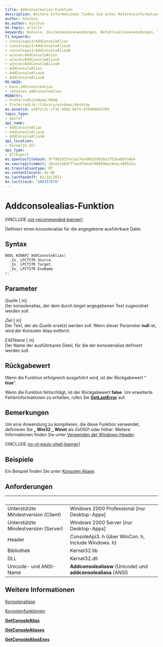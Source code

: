 ```yaml
---
title: Addconsolealias-Funktion
description: Weitere Informationen finden Sie unter Referenzinformationen zur addconsolealias-Funktion, die einen Konsolen Alias für die angegebene ausführbare Datei definiert.
author: miniksa
ms.author: miniksa
ms.topic: article
keywords: Konsole, Zeichenmodusanwendungen, Befehlszeilenanwendungen, Terminalanwendungen, Konsolen-API
f1_keywords:
- consoleapi3/AddConsoleAlias
- consoleapi3/AddConsoleAliasA
- consoleapi3/AddConsoleAliasW
- wincon/AddConsoleAlias
- wincon/AddConsoleAliasA
- wincon/AddConsoleAliasW
- AddConsoleAlias
- AddConsoleAliasA
- AddConsoleAliasW
MS-HAID:
- base.addconsolealias
- consoles.addconsolealias
MSHAttr:
- PreferredSiteName:MSDN
- PreferredLib:/library/windows/desktop
ms.assetid: e4072c3c-cf32-4992-847e-efdb846e5784
topic_type:
- apiref
api_name:
- AddConsoleAlias
- AddConsoleAliasA
- AddConsoleAliasW
api_location:
- Kernel32.dll
api_type:
- DllExport
ms.openlocfilehash: 9ff901615fa2a17ee9902bd028a2f63ee6b7a4b4
ms.sourcegitcommit: 281eb1469f77ae4fb4c67806898e14eac440522a
ms.translationtype: MT
ms.contentlocale: de-DE
ms.lasthandoff: 02/14/2021
ms.locfileid: "100357870"
---
```

# <a name="addconsolealias-function"></a>Addconsolealias-Funktion

[!INCLUDE [not-recommended-banner](./includes/not-recommended-banner.md)]

Definiert einen konsolenalias für die angegebene ausführbare Datei.

## <a name="syntax"></a>Syntax

```C
BOOL WINAPI AddConsoleAlias(
  _In_ LPCTSTR Source,
  _In_ LPCTSTR Target,
  _In_ LPCTSTR ExeName
);
```

## <a name="parameters"></a>Parameter

*Quelle* \[ in\]  
Der konsolenalias, der dem durch *target* angegebenen Text zugeordnet werden soll.

*Ziel* \[ in\]  
Der Text, der als *Quelle* ersetzt werden soll. Wenn dieser Parameter **null** ist, wird der Konsolen Alias entfernt.

*EXEName* \[ in\]  
Der Name der ausführbaren Datei, für die der konsolenalias definiert werden soll.

## <a name="return-value"></a>Rückgabewert

Wenn die Funktion erfolgreich ausgeführt wird, ist der Rückgabewert " **true**".

Wenn die Funktion fehlschlägt, ist der Rückgabewert **false**. Um erweiterte Fehlerinformationen zu erhalten, rufen Sie [**GetLastError**](/windows/win32/api/errhandlingapi/nf-errhandlingapi-getlasterror) auf.

## <a name="remarks"></a>Bemerkungen

Um eine Anwendung zu kompilieren, die diese Funktion verwendet, definieren Sie **\_ Win32 \_ Winnt** als 0x0501 oder höher. Weitere Informationen finden Sie unter [Verwenden der Windows-Header](/windows/win32/winprog/using-the-windows-headers).

[!INCLUDE [no-vt-equiv-shell-banner](./includes/no-vt-equiv-shell-banner.md)]

## <a name="examples"></a>Beispiele

Ein Beispiel finden Sie unter [Konsolen Aliase](console-aliases.md).

## <a name="requirements"></a>Anforderungen

| &nbsp; | &nbsp; |
|-|-|
| Unterstützte Mindestversion (Client) | Windows 2000 Professional \[nur Desktop-Apps\] |
| Unterstützte Mindestversion (Server) | Windows 2000 Server \[nur Desktop-Apps\] |
| Header | ConsoleApi3. h (über WinCon. h, Include Windows. h) |
| Bibliothek | Kernel32.lib |
| DLL | Kernel32.dll |
| Unicode- und ANSI-Name | **Addconsolealiasw** (Unicode) und **addconsolealiasa** (ANSI) |

## <a name="see-also"></a>Weitere Informationen

[Konsolenaliase](console-aliases.md)

[Konsolenfunktionen](console-functions.md)

[**GetConsoleAlias**](getconsolealias.md)

[**GetConsoleAliases**](getconsolealiases.md)

[**GetConsoleAliasExes**](getconsolealiasexes.md)